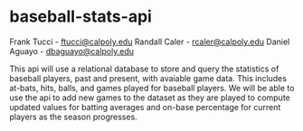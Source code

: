 # baseball-stats-api

Frank Tucci - ftucci@calpoly.edu
Randall Caler - rcaler@calpoly.edu
Daniel Aguayo - dbaguayo@calpoly.edu

This api will use a relational database to store and query the statistics of baseball players, past and present, with avaiable game data. This includes at-bats, hits, balls, and games played for baseball players. We will be able to use the api to add new games to the dataset as they are played to compute updated values for batting averages and on-base percentage for current players as the season progresses.
